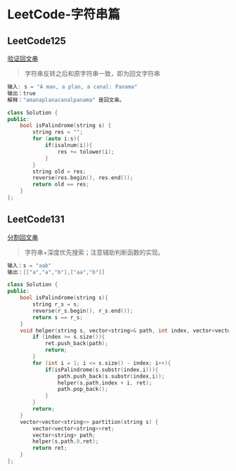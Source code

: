 # LeetCode-字符串篇

## LeetCode125 

[验证回文串](https://leetcode.cn/problems/valid-palindrome/)

> 字符串反转之后和原字符串一致，即为回文字符串



```c++
输入: s = "A man, a plan, a canal: Panama"
输出：true
解释："amanaplanacanalpanama" 是回文串。
```



```c++
class Solution {
public:
    bool isPalindrome(string s) {
        string res = "";
        for (auto i:s){
            if(isalnum(i)){
                res += tolower(i);
            }
        }
        string old = res;
        reverse(res.begin(), res.end());
        return old == res;
    }
};
```



## LeetCode131

[分割回文串](https://leetcode.cn/problems/palindrome-partitioning/)

> 字符串+深度优先搜索；注意辅助判断函数的实现。

```c++
输入：s = "aab"
输出：[["a","a","b"],["aa","b"]]
```



```c++
class Solution {
public:
    bool isPalindrome(string s){
        string r_s = s;
        reverse(r_s.begin(), r_s.end());
        return s == r_s;
    }
    void helper(string s, vector<string>& path, int index, vector<vector<string>>& ret){
        if (index >= s.size()){
            ret.push_back(path);
            return;
        } 
        for (int i = 1; i <= s.size() - index; i++){
            if(isPalindrome(s.substr(index,i))){
                path.push_back(s.substr(index,i));
                helper(s,path,index + i, ret);
                path.pop_back();
            }
        }
        return;
    }
    vector<vector<string>> partition(string s) {
        vector<vector<string>>ret;
        vector<string> path;
        helper(s,path,0,ret);
        return ret;
    }
};
```



